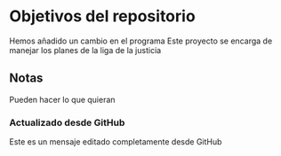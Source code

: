 # Objetivos del repositorio 

Hemos añadido un cambio en el programa 
Este proyecto se encarga de manejar los planes de la liga de la justicia 

## Notas 
Pueden hacer lo que quieran

### Actualizado desde GitHub
Este es un mensaje editado completamente desde GitHub

